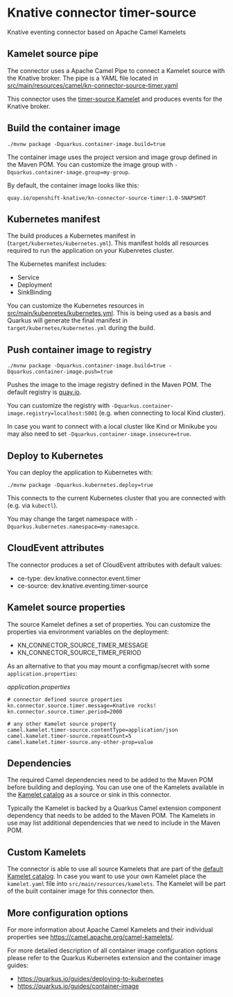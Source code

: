 # Knative connector timer-source

Knative eventing connector based on Apache Camel Kamelets

## Kamelet source pipe

The connector uses a Apache Camel Pipe to connect a Kamelet source with the Knative broker.
The pipe is a YAML file located in [src/main/resources/camel/kn-connector-source-timer.yaml](src/main/resources/camel/kn-connector-source-timer.yaml)

This connector uses the [timer-source Kamelet](https://camel.apache.org/camel-kamelets/timer-source.html) and produces events for the Knative broker. 

## Build the container image

```shell
./mvnw package -Dquarkus.container-image.build=true
```

The container image uses the project version and image group defined in the Maven POM.
You can customize the image group with `-Dquarkus.container-image.group=my-group`.

By default, the container image looks like this:

```text
quay.io/openshift-knative/kn-connector-source-timer:1.0-SNAPSHOT
```

## Kubernetes manifest

The build produces a Kubernetes manifest in (`target/kubernetes/kubernetes.yml`).
This manifest holds all resources required to run the application on your Kubenretes cluster.

The Kubernetes manifest includes:

* Service
* Deployment
* SinkBinding

You can customize the Kubernetes resources in [src/main/kubenretes/kubernetes.yml](src/main/kubernetes/kubernetes.yml).
This is being used as a basis and Quarkus will generate the final manifest in `target/kubernetes/kubernetes.yml` during the build.

## Push container image to registry

```shell
./mvnw package -Dquarkus.container-image.build=true -Dquarkus.container-image.push=true
```

Pushes the image to the image registry defined in the Maven POM. 
The default registry is [quay.io](https://quay.io/).

You can customize the registry with `-Dquarkus.container-image.registry=localhost:5001` (e.g. when connecting to local Kind cluster).

In case you want to connect with a local cluster like Kind or Minikube you may also need to set `-Dquarkus.container-image.insecure=true`.

## Deploy to Kubernetes

You can deploy the application to Kubernetes with:

```shell
./mvnw package -Dquarkus.kubernetes.deploy=true
```

This connects to the current Kubernetes cluster that you are connected with (e.g. via `kubectl`).

You may change the target namespace with `-Dquarkus.kubernetes.namespace=my-namesapce`.

## CloudEvent attributes

The connector produces a set of CloudEvent attributes with default values:

* ce-type: dev.knative.connector.event.timer
* ce-source: dev.knative.eventing.timer-source

## Kamelet source properties

The source Kamelet defines a set of properties.
You can customize the properties via environment variables on the deployment:

* KN_CONNECTOR_SOURCE_TIMER_MESSAGE
* KN_CONNECTOR_SOURCE_TIMER_PERIOD

As an alternative to that you may mount a configmap/secret with some `application.properties`:

_application.properties_
```properties
# connector defined source properties
kn.connector.source.timer.message=Knative rocks!
kn.connector.source.timer.period=2000

# any other Kamelet source property
camel.kamelet.timer-source.contentType=application/json
camel.kamelet.timer-source.repeatCount=5
camel.kamelet.timer-source.any-other-prop=value
```

## Dependencies

The required Camel dependencies need to be added to the Maven POM before building and deploying. 
You can use one of the Kamelets available in the [Kamelet catalog](https://camel.apache.org/camel-kamelets/) as a source or sink in this connector.

Typically the Kamelet is backed by a Quarkus Camel extension component dependency that needs to be added to the Maven POM.
The Kamelets in use may list additional dependencies that we need to include in the Maven POM.

## Custom Kamelets

The connector is able to use all source Kamelets that are part of the [default Kamelet catalog](https://camel.apache.org/camel-kamelets/).
In case you want to use your own Kamelet place the `kamelet.yaml` file into `src/main/resources/kamelets`.
The Kamelet will be part of the built container image for this connector then.

## More configuration options

For more information about Apache Camel Kamelets and their individual properties see https://camel.apache.org/camel-kamelets/.

For more detailed description of all container image configuration options please refer to the Quarkus Kubernetes extension and the container image guides:

* https://quarkus.io/guides/deploying-to-kubernetes
* https://quarkus.io/guides/container-image
